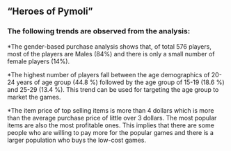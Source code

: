 ## “Heroes of Pymoli”

### The following trends are observed from the analysis:

*The gender-based purchase analysis shows that, of total 576 players, most of the players are Males (84%) and there is only a small number of female players (14%).

*The highest number of players fall between the age demographics of 20-24 years of age group (44.8 %) followed by the age group of 15-19 (18.6 %) and 25-29 (13.4 %). This trend can be used for targeting the age group to market the games.

*The item price of top selling items is more than 4 dollars which is more than the average purchase price of little over 3 dollars. The most popular items are also the most profitable ones. This implies that there are some people who are willing to pay more for the popular games and there is a larger population who buys the low-cost games.
